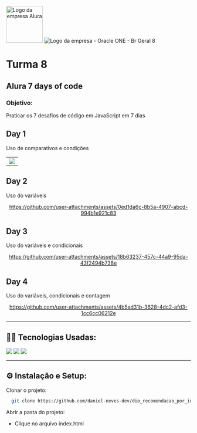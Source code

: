 <div>
    <img alt="Logo da empresa Alura" src="https://www.cuponation.com.br/images/fit-in/256x/images/a/alura_logo.png", style = "width:100px;">
    <img class="company-logo__img" src="https://cdn2.gnarususercontent.com.br/1/1221562/b6256fa6-5fde-4cdd-a4a3-d33ebc90bb6c.png" alt="Logo da empresa - Oracle ONE - Br Geral 8">
    <h1>Turma 8</h1>
    <h2>Alura 7 days of code</h2>
</div>  
<h3>Objetivo:</h3>
<p>Praticar os 7 desafios de código em JavaScript em 7 dias</p>

<h2>Day 1</h2>
<p>Uso de comparativos e condições</p>
<div align = center>
  <table>
    <tr>
      <td align="center"><img src="https://github.com/user-attachments/assets/a9ebeef8-84fc-4581-a4eb-32ab6adc47a5"></td>
    </tr>
  </table>
</div>

<h2>Day 2</h2>
<p>Uso do variáveis</p>
<div align = center>
    
https://github.com/user-attachments/assets/0ed1da6c-8b5a-4907-abcd-994b1e921c83

</div>

<h2>Day 3</h2>
<p>Uso do variáveis e condicionais</p>
<div align = center>

https://github.com/user-attachments/assets/18b63237-457c-44a9-95da-43f2494b738e

</div>





<h2>Day 4</h2>
<p>Uso do variáveis, condicionais e contagem</p>
<div align = center>
    
https://github.com/user-attachments/assets/4b5ad31b-3628-4dc2-afd3-1cc6cc06212e

</div>

-------------------------------------------------------------------------------------------------------------

## 👨‍💻 Tecnologias Usadas:
<img loading="lazy" src="https://img.shields.io/badge/javascritp-f7df1e?style=for-the-badge&logo=javascript&logoColor=white" target="_blank"></a>
<img loading="lazy" src="https://img.shields.io/badge/html-e34c26?style=for-the-badge&logo=html5&logoColor=white" target="_blank"></a>
<img loading="lazy" src="https://img.shields.io/badge/css-264de4?style=for-the-badge&logo=css&logoColor=white" target="_blank"></a>

-----------------------------------------------------------
## ⚙  Instalação e Setup:

Clonar o projeto:

```bash
  git clone https://github.com/daniel-neves-dev/dio_recomendacao_por_imagem.git
```

Abrir a pasta do projeto:
- Clique no arquivo index.html
